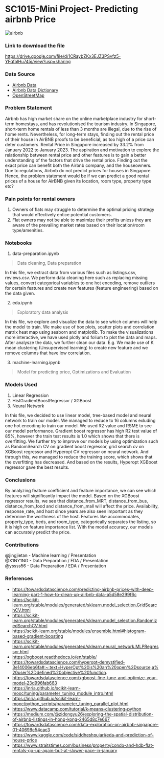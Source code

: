 # SC1015-Mini Project- Predicting airbnb Price
![airbnb](https://user-images.githubusercontent.com/58833855/233577244-74112912-a41f-4370-ba82-79500caad97d.png)

###  Link to download the file 
https://drive.google.com/file/d/1CRaybZKx3EJZ3PSvfz5-YFqfalHu745j/view?usp=sharing

### Data Source

- [Airbnb Data](http://insideairbnb.com/get-the-data/)
- [Airbnb Data Dictionary](https://docs.google.com/spreadsheets/d/1iWCNJcSutYqpULSQHlNyGInUvHg2BoUGoNRIGa6Szc4/edit#gid=1322284596)
- [OpenStreetMap](https://www.openstreetmap.org/)

### Problem Statement

Airbnb has high market share on the online marketplace industry for short-term homestays, and has revolutionised the tourism industry.
In Singapore, short-term home rentals of less than 3 months are illegal, due to the rise of home rents.
Nevertheless, for long-term stays, finding out the rental price of their house in AirBNB proofs to be beneficial, as too high of a price can deter customers. Rental Price in Singapore increased by 33.2%  from January 2022 to January 2023.
The aspiration and motivation to explore the relationship between rental price and other features is to gain a better understanding of the factors that drive the rental price.
Finding out the exact price can benefit both the Airbnb company, and the houseowners.
Due to regulations, Airbnb do not predict prices for houses in Singapore.
Hence, the problem statement would be if we can predict a good rental prices of a house for AirBNB given its location, room type, property type etc?


### Pain points for rental owners
1) Owners of flats may struggle to determine the optimal pricing strategy that would effectively entice potential customers.
2) Flat owners may not be able to maximize their profits unless they are aware of the prevailing market rates based on their location/room type/amenities.

### Notebooks

1. data-preparation.ipynb
> Data cleaning, Data preparation

In this file, we extract data from various files such as listings.csv, reviews.csv. We perform data cleaning here such as replacing missing values, convert categorical variables to one hot encoding, remove outliers for certain features and create new features (feature engineering) based on the data given.

2. eda.ipynb
> Exploratory data analysis

In this file, we explore and visualize the data to see which columns will help the model to train. We make use of box plots, scatter plots and correlation matrix heat map using seaborn and matplotlib. To make the visualizations more interactive, we have used plotly and folium to plot the data and maps. After analysze the data, we further clean our data. E.g. We made use of K mean clustering (Unsupervised learning) to create new feature and we remove columns that have low correlation.

3. machine-learning.ipynb
> Model for predicting price, Optimizations and Evaluation

### Models Used 

1. Linear Regression
2. HistGradientBoostRegressor / XGBoost
3. Neural Network

In this file, we decided to use linear model, tree-based model and neural network to train our model. We managed to reduce to 16 columns exluding one hot encoding to train our model. We used R2 value and RSME to see our model performance. Gradient boost regressor has high R2 test value of 85%, however the train test results is 1.0 which shows that there is overfitting. We further try to improve our models by using optimization such as RandomSearch CV on gradient boost regressor, grid search cv on XGBoost regressor and Hyperopt CV regressor on neural network. And through this, we managed to reduce the training score, which shows that the overfitting has decreased. And based on the results, Hyperopt XGBoost regressor gave the best results.


### Conclusions

By analyzing feature coefficient and feature importance, we can see which features will significantly impact the model. Based on the XGBoost regressor results, we see that distance_from_MRT, distance_from_bus, distance_from_food and distance_from_mall will affect the price. Availability, response_rate, and host since years are also seen important as they determine the worthness of the host. Features like accommodates, property_type, beds, and room_type, categorically separates the listing, so it is high on feature importance list. With the model accuracy, our models can accurately predict the price.

### Contributions

@jingjietan - Machine learning / Presentation \
@X1NY1NG - Data Preparation / EDA / Presentation \
@yssss56 - Data Preparation / EDA / Presentation


### References

- https://towardsdatascience.com/predicting-airbnb-prices-with-deep-learning-part-1-how-to-clean-up-airbnb-data-a5d58e299f6c
- https://scikit-learn.org/stable/modules/generated/sklearn.model_selection.GridSearchCV.html
- https://scikit-learn.org/stable/modules/generated/sklearn.model_selection.RandomizedSearchCV.html
- https://scikit-learn.org/stable/modules/ensemble.html#histogram-based-gradient-boosting
- https://scikit-learn.org/stable/modules/generated/sklearn.neural_network.MLPRegressor.html
- https://xgboost.readthedocs.io/en/stable/
- https://towardsdatascience.com/hyperopt-demystified-3e14006eb6fa#:~:text=HyperOpt%20is%20an%20open%2Dsource,a%20user%2Ddefined%20objective%20function.
- https://towardsdatascience.com/xgboost-fine-tune-and-optimize-your-model-23d996fab663
- https://inria.github.io/scikit-learn-mooc/tuning/parameter_tuning_module_intro.html
- https://inria.github.io/scikit-learn-mooc/python_scripts/parameter_tuning_parallel_plot.html
- https://www.datacamp.com/tutorial/k-means-clustering-python
- https://medium.com/@zidongyu26/exploring-the-spatial-distribution-of-airbnb-listings-in-hong-kong-2465d8c7e667
- https://towardsdatascience.com/data-exploration-on-airbnb-singapore-01-40698c54cac3
- https://www.kaggle.com/code/siddheshpujari/eda-and-prediction-of-house-price
- https://www.straitstimes.com/business/property/condo-and-hdb-flat-rentals-go-up-again-but-at-slower-pace-in-january

